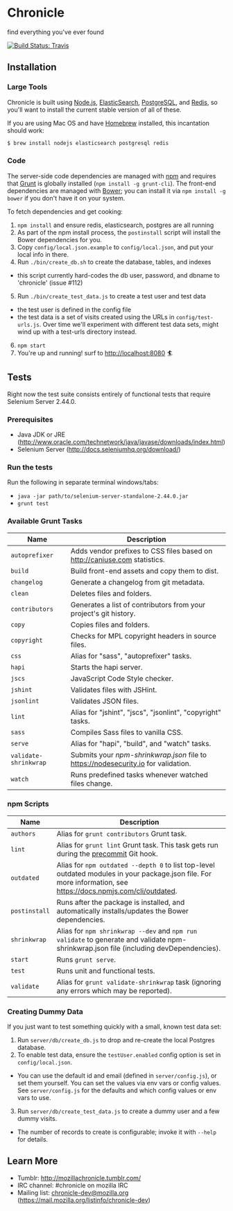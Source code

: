 # Chronicle

find everything you've ever found

[![Build Status: Travis](https://travis-ci.org/mozilla/chronicle.svg?branch=master)](https://travis-ci.org/mozilla/chronicle)

## Installation

### Large Tools

Chronicle is built using [Node.js](https://nodejs.org/), [ElasticSearch](https://www.elasticsearch.org/), [PostgreSQL](http://www.postgresql.org/), and [Redis](http://redis.io/), so you'll want to install the current stable version of all of these.

If you are using Mac OS and have [Homebrew](http://brew.sh/) installed, this incantation should work:

```sh
$ brew install nodejs elasticsearch postgresql redis
```

### Code

The server-side code dependencies are managed with [npm](https://www.npmjs.com/) and requires that [Grunt](http://gruntjs.com/) is globally installed (`npm install -g grunt-cli`). The front-end dependencies are managed with [Bower](https://bower.io/); you can install it via `npm install -g bower` if you don't have it on your system.

To fetch dependencies and get cooking:

1. `npm install` and ensure redis, elasticsearch, postgres are all running
2. As part of the npm install process, the `postinstall` script will install the Bower dependencies for you.
3. Copy `config/local.json.example` to `config/local.json`, and put your local info in there.
4. Run `./bin/create_db.sh` to create the database, tables, and indexes
  - this script currently hard-codes the db user, password, and dbname to 'chronicle' (issue #112)
5. Run `./bin/create_test_data.js` to create a test user and test data
  - the test user is defined in the config file
  - the test data is a set of visits created using the URLs in `config/test-urls.js`. Over time we'll experiment with different test data sets, might wind up with a test-urls directory instead.
6. `npm start`
7. You're up and running! surf to <http://localhost:8080> :surfer:

## Tests

Right now the test suite consists entirely of functional tests that require Selenium Server 2.44.0.

### Prerequisites

  * Java JDK or JRE (http://www.oracle.com/technetwork/java/javase/downloads/index.html)
  * Selenium Server (http://docs.seleniumhq.org/download/)

### Run the tests

Run the following in separate terminal windows/tabs:

  * `java -jar path/to/selenium-server-standalone-2.44.0.jar`
  * `grunt test`

### Available Grunt Tasks

| Name | Description |
|------|-------------|
| `autoprefixer` | Adds vendor prefixes to CSS files based on <http://caniuse.com> statistics.
| `build` | Build front-end assets and copy them to dist.
| `changelog` | Generate a changelog from git metadata.
| `clean` | Deletes files and folders.
| `contributors` | Generates a list of contributors from your project's git history.
| `copy` | Copies files and folders.
| `copyright` | Checks for MPL copyright headers in source files.
| `css` | Alias for "sass", "autoprefixer" tasks.
| `hapi` | Starts the hapi server.
| `jscs` | JavaScript Code Style checker.
| `jshint` | Validates files with JSHint.
| `jsonlint` | Validates JSON files.
| `lint` | Alias for "jshint", "jscs", "jsonlint", "copyright" tasks.
| `sass` | Compiles Sass files to vanilla CSS.
| `serve` | Alias for "hapi", "build", and "watch" tasks.
| `validate-shrinkwrap` | Submits your _npm-shrinkwrap.json_ file to <https://nodesecurity.io> for validation.
| `watch` | Runs predefined tasks whenever watched files change.


### npm Scripts

| Name | Description |
|------|-------------|
| `authors` | Alias for `grunt contributors` Grunt task.
| `lint` | Alias for `grunt lint` Grunt task. This task gets run during the [precommit](https://www.npmjs.com/package/precommit-hook) Git hook.
| `outdated` | Alias for `npm outdated --depth 0` to list top-level outdated modules in your package.json file. For more information, see <https://docs.npmjs.com/cli/outdated>.
| `postinstall` | Runs after the package is installed, and automatically installs/updates the Bower dependencies.
| `shrinkwrap` | Alias for `npm shrinkwrap --dev` and `npm run validate` to generate and validate npm-shrinkwrap.json file (including devDependencies).
| `start` | Runs `grunt serve`.
| `test` | Runs unit and functional tests.
| `validate` | Alias for `grunt validate-shrinkwrap` task (ignoring any errors which may be reported).

### Creating Dummy Data

If you just want to test something quickly with a small, known test data set:

1. Run `server/db/create_db.js` to drop and re-create the local Postgres database.
2. To enable test data, ensure the `testUser.enabled` config option is set in `config/local.json`.
  - You can use the default id and email (defined in `server/config.js`), or set them yourself.
    You can set the values via env vars or config values.
    See `server/config.js` for the defaults and which config values or env vars to use.
3. Run `server/db/create_test_data.js` to create a dummy user and a few dummy visits.
  - The number of records to create is configurable; invoke it with `--help` for details.

## Learn More
* Tumblr: http://mozillachronicle.tumblr.com/
* IRC channel: #chronicle on mozilla IRC
* Mailing list: chronicle-dev@mozilla.org (https://mail.mozilla.org/listinfo/chronicle-dev)
